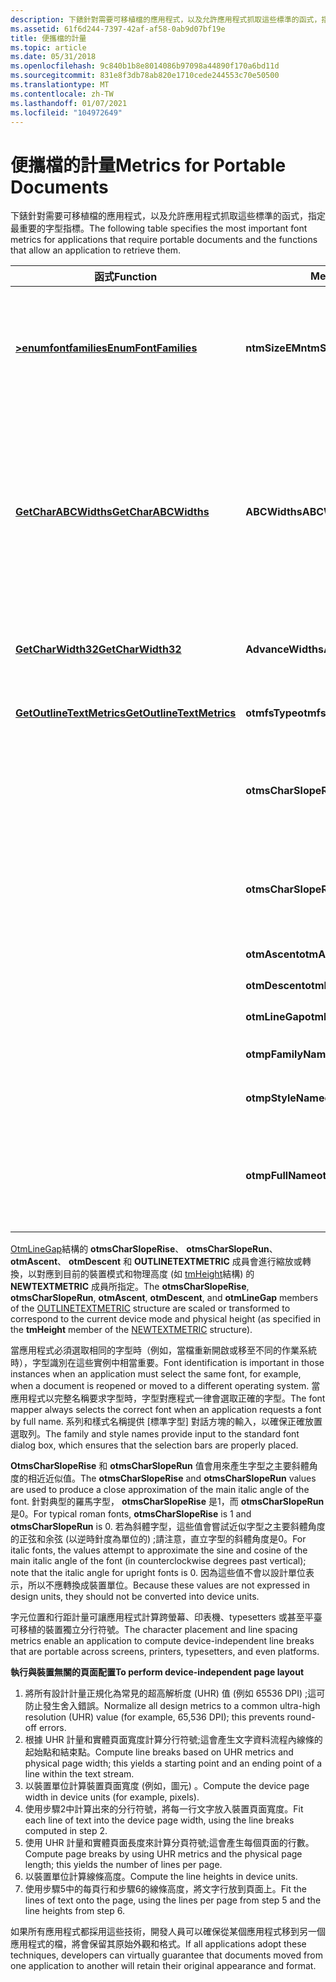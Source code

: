 ```yaml
---
description: 下錶針對需要可移植檔的應用程式，以及允許應用程式抓取這些標準的函式，指定最重要的字型指標。
ms.assetid: 61f6d244-7397-42af-af58-0ab9d07bf19e
title: 便攜檔的計量
ms.topic: article
ms.date: 05/31/2018
ms.openlocfilehash: 9c840b1b8e8014086b97098a44890f170a6bd11d
ms.sourcegitcommit: 831e8f3db78ab820e1710cede244553c70e50500
ms.translationtype: MT
ms.contentlocale: zh-TW
ms.lasthandoff: 01/07/2021
ms.locfileid: "104972649"
---
```

# <a name="metrics-for-portable-documents"></a><span data-ttu-id="53f93-103">便攜檔的計量</span><span class="sxs-lookup"><span data-stu-id="53f93-103">Metrics for Portable Documents</span></span>

<span data-ttu-id="53f93-104">下錶針對需要可移植檔的應用程式，以及允許應用程式抓取這些標準的函式，指定最重要的字型指標。</span><span class="sxs-lookup"><span data-stu-id="53f93-104">The following table specifies the most important font metrics for applications that require portable documents and the functions that allow an application to retrieve them.</span></span>



| <span data-ttu-id="53f93-105">函式</span><span class="sxs-lookup"><span data-stu-id="53f93-105">Function</span></span>                                               | <span data-ttu-id="53f93-106">Metric</span><span class="sxs-lookup"><span data-stu-id="53f93-106">Metric</span></span>                | <span data-ttu-id="53f93-107">使用</span><span class="sxs-lookup"><span data-stu-id="53f93-107">Use</span></span>                                                                                                          |
|--------------------------------------------------------|-----------------------|--------------------------------------------------------------------------------------------------------------|
| [<span data-ttu-id="53f93-108">**>enumfontfamilies**</span><span class="sxs-lookup"><span data-stu-id="53f93-108">**EnumFontFamilies**</span></span>](/windows/desktop/api/Wingdi/nf-wingdi-enumfontfamiliesa)           | <span data-ttu-id="53f93-109">**ntmSizeEM**</span><span class="sxs-lookup"><span data-stu-id="53f93-109">**ntmSizeEM**</span></span>         | <span data-ttu-id="53f93-110">設計計量的抓取;轉換成裝置計量。</span><span class="sxs-lookup"><span data-stu-id="53f93-110">Retrieval of design metrics; conversion to device metrics.</span></span>                                                   |
| [<span data-ttu-id="53f93-111">**GetCharABCWidths**</span><span class="sxs-lookup"><span data-stu-id="53f93-111">**GetCharABCWidths**</span></span>](/windows/desktop/api/Wingdi/nf-wingdi-getcharabcwidthsa)           | <span data-ttu-id="53f93-112">**ABCWidths**</span><span class="sxs-lookup"><span data-stu-id="53f93-112">**ABCWidths**</span></span>         | <span data-ttu-id="53f93-113">在邊界的開頭和結尾、圖片邊界和其他文字分隔字元的精確位置。</span><span class="sxs-lookup"><span data-stu-id="53f93-113">Accurate placement of characters at the start and end of margins, picture boundaries, and other text breaks.</span></span> |
| [<span data-ttu-id="53f93-114">**GetCharWidth32**</span><span class="sxs-lookup"><span data-stu-id="53f93-114">**GetCharWidth32**</span></span>](/windows/desktop/api/Wingdi/nf-wingdi-getcharwidth32a)               | <span data-ttu-id="53f93-115">**AdvanceWidths**</span><span class="sxs-lookup"><span data-stu-id="53f93-115">**AdvanceWidths**</span></span>     | <span data-ttu-id="53f93-116">字元在行上的位置。</span><span class="sxs-lookup"><span data-stu-id="53f93-116">Placement of characters on a line.</span></span>                                                                           |
| [<span data-ttu-id="53f93-117">**GetOutlineTextMetrics**</span><span class="sxs-lookup"><span data-stu-id="53f93-117">**GetOutlineTextMetrics**</span></span>](/windows/desktop/api/Wingdi/nf-wingdi-getoutlinetextmetricsa) | <span data-ttu-id="53f93-118">**otmfsType**</span><span class="sxs-lookup"><span data-stu-id="53f93-118">**otmfsType**</span></span>         | <span data-ttu-id="53f93-119">字型內嵌位。</span><span class="sxs-lookup"><span data-stu-id="53f93-119">Font-embedding bits.</span></span>                                                                                         |
|                                                        | <span data-ttu-id="53f93-120">**otmsCharSlopeRise**</span><span class="sxs-lookup"><span data-stu-id="53f93-120">**otmsCharSlopeRise**</span></span> | <span data-ttu-id="53f93-121">傾斜字型之游標斜率的 Y 元件。</span><span class="sxs-lookup"><span data-stu-id="53f93-121">Y-component for slope of cursor for italic fonts.</span></span>                                                            |
|                                                        | <span data-ttu-id="53f93-122">**otmsCharSlopeRun**</span><span class="sxs-lookup"><span data-stu-id="53f93-122">**otmsCharSlopeRun**</span></span>  | <span data-ttu-id="53f93-123">傾斜字型之游標斜率的 X 元件。</span><span class="sxs-lookup"><span data-stu-id="53f93-123">X-component for slope of cursor for italic fonts.</span></span>                                                            |
|                                                        | <span data-ttu-id="53f93-124">**otmAscent**</span><span class="sxs-lookup"><span data-stu-id="53f93-124">**otmAscent**</span></span>         | <span data-ttu-id="53f93-125">行距。</span><span class="sxs-lookup"><span data-stu-id="53f93-125">Line spacing.</span></span>                                                                                                |
|                                                        | <span data-ttu-id="53f93-126">**otmDescent**</span><span class="sxs-lookup"><span data-stu-id="53f93-126">**otmDescent**</span></span>        | <span data-ttu-id="53f93-127">行距。</span><span class="sxs-lookup"><span data-stu-id="53f93-127">Line spacing.</span></span>                                                                                                |
|                                                        | <span data-ttu-id="53f93-128">**otmLineGap**</span><span class="sxs-lookup"><span data-stu-id="53f93-128">**otmLineGap**</span></span>        | <span data-ttu-id="53f93-129">行距。</span><span class="sxs-lookup"><span data-stu-id="53f93-129">Line spacing.</span></span>                                                                                                |
|                                                        | <span data-ttu-id="53f93-130">**otmpFamilyName**</span><span class="sxs-lookup"><span data-stu-id="53f93-130">**otmpFamilyName**</span></span>    | <span data-ttu-id="53f93-131">字型識別。</span><span class="sxs-lookup"><span data-stu-id="53f93-131">Font identification.</span></span>                                                                                         |
|                                                        | <span data-ttu-id="53f93-132">**otmpStyleName**</span><span class="sxs-lookup"><span data-stu-id="53f93-132">**otmpStyleName**</span></span>     | <span data-ttu-id="53f93-133">字型識別。</span><span class="sxs-lookup"><span data-stu-id="53f93-133">Font identification.</span></span>                                                                                         |
|                                                        | <span data-ttu-id="53f93-134">**otmpFullName**</span><span class="sxs-lookup"><span data-stu-id="53f93-134">**otmpFullName**</span></span>      | <span data-ttu-id="53f93-135">字型識別 (通常是) 的系列和樣式名稱。</span><span class="sxs-lookup"><span data-stu-id="53f93-135">Font identification (typically, family and style name).</span></span>                                                      |



 

<span data-ttu-id="53f93-136">[OtmLineGap](/windows/desktop/api/Wingdi/ns-wingdi-outlinetextmetrica)結構的 **otmsCharSlopeRise**、 **otmsCharSlopeRun**、 **otmAscent**、 **otmDescent** 和 **OUTLINETEXTMETRIC** 成員會進行縮放或轉換，以對應到目前的裝置模式和物理高度 (如 [tmHeight](/windows/win32/api/wingdi/ns-wingdi-newtextmetrica)結構) 的 **NEWTEXTMETRIC** 成員所指定。</span><span class="sxs-lookup"><span data-stu-id="53f93-136">The **otmsCharSlopeRise**, **otmsCharSlopeRun**, **otmAscent**, **otmDescent**, and **otmLineGap** members of the [OUTLINETEXTMETRIC](/windows/desktop/api/Wingdi/ns-wingdi-outlinetextmetrica) structure are scaled or transformed to correspond to the current device mode and physical height (as specified in the **tmHeight** member of the [NEWTEXTMETRIC](/windows/win32/api/wingdi/ns-wingdi-newtextmetrica) structure).</span></span>

<span data-ttu-id="53f93-137">當應用程式必須選取相同的字型時（例如，當檔重新開啟或移至不同的作業系統時），字型識別在這些實例中相當重要。</span><span class="sxs-lookup"><span data-stu-id="53f93-137">Font identification is important in those instances when an application must select the same font, for example, when a document is reopened or moved to a different operating system.</span></span> <span data-ttu-id="53f93-138">當應用程式以完整名稱要求字型時，字型對應程式一律會選取正確的字型。</span><span class="sxs-lookup"><span data-stu-id="53f93-138">The font mapper always selects the correct font when an application requests a font by full name.</span></span> <span data-ttu-id="53f93-139">系列和樣式名稱提供 [標準字型] 對話方塊的輸入，以確保正確放置選取列。</span><span class="sxs-lookup"><span data-stu-id="53f93-139">The family and style names provide input to the standard font dialog box, which ensures that the selection bars are properly placed.</span></span>

<span data-ttu-id="53f93-140">**OtmsCharSlopeRise** 和 **otmsCharSlopeRun** 值會用來產生字型之主要斜體角度的相近近似值。</span><span class="sxs-lookup"><span data-stu-id="53f93-140">The **otmsCharSlopeRise** and **otmsCharSlopeRun** values are used to produce a close approximation of the main italic angle of the font.</span></span> <span data-ttu-id="53f93-141">針對典型的羅馬字型， **otmsCharSlopeRise** 是1，而 **otmsCharSlopeRun** 是0。</span><span class="sxs-lookup"><span data-stu-id="53f93-141">For typical roman fonts, **otmsCharSlopeRise** is 1 and **otmsCharSlopeRun** is 0.</span></span> <span data-ttu-id="53f93-142">若為斜體字型，這些值會嘗試近似字型之主要斜體角度的正弦和余弦 (以逆時針度為單位的) ;請注意，直立字型的斜體角度是0。</span><span class="sxs-lookup"><span data-stu-id="53f93-142">For italic fonts, the values attempt to approximate the sine and cosine of the main italic angle of the font (in counterclockwise degrees past vertical); note that the italic angle for upright fonts is 0.</span></span> <span data-ttu-id="53f93-143">因為這些值不會以設計單位表示，所以不應轉換成裝置單位。</span><span class="sxs-lookup"><span data-stu-id="53f93-143">Because these values are not expressed in design units, they should not be converted into device units.</span></span>

<span data-ttu-id="53f93-144">字元位置和行距計量可讓應用程式計算跨螢幕、印表機、typesetters 或甚至平臺可移植的裝置獨立分行符號。</span><span class="sxs-lookup"><span data-stu-id="53f93-144">The character placement and line spacing metrics enable an application to compute device-independent line breaks that are portable across screens, printers, typesetters, and even platforms.</span></span>

<span data-ttu-id="53f93-145">**執行與裝置無關的頁面配置**</span><span class="sxs-lookup"><span data-stu-id="53f93-145">**To perform device-independent page layout**</span></span>

1.  <span data-ttu-id="53f93-146">將所有設計計量正規化為常見的超高解析度 (UHR) 值 (例如 65536 DPI) ;這可防止發生舍入錯誤。</span><span class="sxs-lookup"><span data-stu-id="53f93-146">Normalize all design metrics to a common ultra-high resolution (UHR) value (for example, 65,536 DPI); this prevents round-off errors.</span></span>
2.  <span data-ttu-id="53f93-147">根據 UHR 計量和實體頁面寬度計算分行符號;這會產生文字資料流程內線條的起始點和結束點。</span><span class="sxs-lookup"><span data-stu-id="53f93-147">Compute line breaks based on UHR metrics and physical page width; this yields a starting point and an ending point of a line within the text stream.</span></span>
3.  <span data-ttu-id="53f93-148">以裝置單位計算裝置頁面寬度 (例如，圖元) 。</span><span class="sxs-lookup"><span data-stu-id="53f93-148">Compute the device page width in device units (for example, pixels).</span></span>
4.  <span data-ttu-id="53f93-149">使用步驟2中計算出來的分行符號，將每一行文字放入裝置頁面寬度。</span><span class="sxs-lookup"><span data-stu-id="53f93-149">Fit each line of text into the device page width, using the line breaks computed in step 2.</span></span>
5.  <span data-ttu-id="53f93-150">使用 UHR 計量和實體頁面長度來計算分頁符號;這會產生每個頁面的行數。</span><span class="sxs-lookup"><span data-stu-id="53f93-150">Compute page breaks by using UHR metrics and the physical page length; this yields the number of lines per page.</span></span>
6.  <span data-ttu-id="53f93-151">以裝置單位計算線條高度。</span><span class="sxs-lookup"><span data-stu-id="53f93-151">Compute the line heights in device units.</span></span>
7.  <span data-ttu-id="53f93-152">使用步驟5中的每頁行和步驟6的線條高度，將文字行放到頁面上。</span><span class="sxs-lookup"><span data-stu-id="53f93-152">Fit the lines of text onto the page, using the lines per page from step 5 and the line heights from step 6.</span></span>

<span data-ttu-id="53f93-153">如果所有應用程式都採用這些技術，開發人員可以確保從某個應用程式移到另一個應用程式的檔，將會保留其原始外觀和格式。</span><span class="sxs-lookup"><span data-stu-id="53f93-153">If all applications adopt these techniques, developers can virtually guarantee that documents moved from one application to another will retain their original appearance and format.</span></span>

 

 



